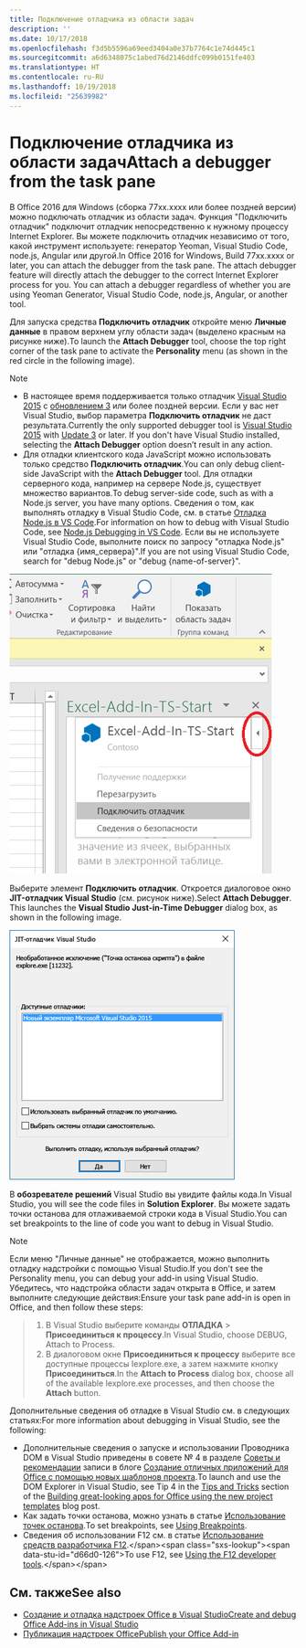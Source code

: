 ```yaml
---
title: Подключение отладчика из области задач
description: ''
ms.date: 10/17/2018
ms.openlocfilehash: f3d5b5596a69eed3404a0e37b7764c1e74d445c1
ms.sourcegitcommit: a6d6348075c1abed76d2146ddfc099b0151fe403
ms.translationtype: HT
ms.contentlocale: ru-RU
ms.lasthandoff: 10/19/2018
ms.locfileid: "25639982"
---
```

# <a name="attach-a-debugger-from-the-task-pane"></a><span data-ttu-id="d66d0-102">Подключение отладчика из области задач</span><span class="sxs-lookup"><span data-stu-id="d66d0-102">Attach a debugger from the task pane</span></span>

<span data-ttu-id="d66d0-p101">В Office 2016 для Windows (сборка 77xx.xxxx или более поздней версии) можно подключать отладчик из области задач. Функция "Подключить отладчик" подключит отладчик непосредственно к нужному процессу Internet Explorer. Вы можете подключить отладчик независимо от того, какой инструмент используете: генератор Yeoman, Visual Studio Code, node.js, Angular или другой.</span><span class="sxs-lookup"><span data-stu-id="d66d0-p101">In Office 2016 for Windows, Build 77xx.xxxx or later, you can attach the debugger from the task pane. The attach debugger feature will directly attach the debugger to the correct Internet Explorer process for you. You can attach a debugger regardless of whether you are using Yeoman Generator, Visual Studio Code, node.js, Angular, or another tool.</span></span> 

<span data-ttu-id="d66d0-106">Для запуска средства **Подключить отладчик** откройте меню **Личные данные** в правом верхнем углу области задач (выделено красным на рисунке ниже).</span><span class="sxs-lookup"><span data-stu-id="d66d0-106">To launch the **Attach Debugger** tool, choose the top right corner of the task pane to activate the **Personality** menu (as shown in the red circle in the following image).</span></span>   

> [!NOTE]
> - <span data-ttu-id="d66d0-p102">В настоящее время поддерживается только отладчик [Visual Studio 2015](https://www.visualstudio.com/downloads/) с [обновлением 3](https://msdn.microsoft.com/library/mt752379.aspx) или более поздней версии. Если у вас нет Visual Studio, выбор параметра **Подключить отладчик** не даст результата.</span><span class="sxs-lookup"><span data-stu-id="d66d0-p102">Currently the only supported debugger tool is [Visual Studio 2015](https://www.visualstudio.com/downloads/) with [Update 3](https://msdn.microsoft.com/library/mt752379.aspx) or later. If you don't have Visual Studio installed, selecting the **Attach Debugger** option doesn’t result in any action.</span></span>   
> - <span data-ttu-id="d66d0-109">Для отладки клиентского кода JavaScript можно использовать только средство **Подключить отладчик**.</span><span class="sxs-lookup"><span data-stu-id="d66d0-109">You can only debug client-side JavaScript with the **Attach Debugger** tool.</span></span> <span data-ttu-id="d66d0-110">Для отладки серверного кода, например на сервере Node.js, существует множество вариантов.</span><span class="sxs-lookup"><span data-stu-id="d66d0-110">To debug server-side code, such as with a Node.js server, you have many options.</span></span> <span data-ttu-id="d66d0-111">Сведения о том, как выполнять отладку в Visual Studio Code, см. в статье [Отладка Node.js в VS Code](https://code.visualstudio.com/docs/nodejs/nodejs-debugging).</span><span class="sxs-lookup"><span data-stu-id="d66d0-111">For information on how to debug with Visual Studio Code, see [Node.js Debugging in VS Code](https://code.visualstudio.com/docs/nodejs/nodejs-debugging).</span></span> <span data-ttu-id="d66d0-112">Если вы не используете Visual Studio Code, выполните поиск по запросу "отладка Node.js" или "отладка {имя_сервера}".</span><span class="sxs-lookup"><span data-stu-id="d66d0-112">If you are not using Visual Studio Code, search for "debug Node.js" or "debug {name-of-server}".</span></span>

![Снимок экрана: меню подключения отладчика](../images/attach-debugger.png)

<span data-ttu-id="d66d0-p104">Выберите элемент **Подключить отладчик**. Откроется диалоговое окно **JIT-отладчик Visual Studio** (см. рисунок ниже).</span><span class="sxs-lookup"><span data-stu-id="d66d0-p104">Select **Attach Debugger**. This launches the **Visual Studio Just-in-Time Debugger** dialog box, as shown in the following image.</span></span> 

![Снимок экрана: JIT-отладчик Visual Studio](../images/visual-studio-debugger.png)

<span data-ttu-id="d66d0-117">В **обозревателе решений** Visual Studio вы увидите файлы кода.</span><span class="sxs-lookup"><span data-stu-id="d66d0-117">In Visual Studio, you will see the code files in **Solution Explorer**.</span></span>   <span data-ttu-id="d66d0-118">Вы можете задать точки останова для отлаживаемой строки кода в Visual Studio.</span><span class="sxs-lookup"><span data-stu-id="d66d0-118">You can set breakpoints to the line of code you want to debug in Visual Studio.</span></span>

> [!NOTE]
> <span data-ttu-id="d66d0-119">Если меню "Личные данные" не отображается, можно выполнить отладку надстройки с помощью Visual Studio.</span><span class="sxs-lookup"><span data-stu-id="d66d0-119">If you don't see the Personality menu, you can debug your add-in using Visual Studio.</span></span> <span data-ttu-id="d66d0-120">Убедитесь, что надстройка области задач открыта в Office, и затем выполните следующие действия:</span><span class="sxs-lookup"><span data-stu-id="d66d0-120">Ensure your task pane add-in is open in Office, and then follow these steps:</span></span>

> 1. <span data-ttu-id="d66d0-121">В Visual Studio выберите команды **ОТЛАДКА** > **Присоединиться к процессу**.</span><span class="sxs-lookup"><span data-stu-id="d66d0-121">In Visual Studio, choose  DEBUG,  Attach to Process.</span></span>
> 2. <span data-ttu-id="d66d0-122">В диалоговом окне **Присоединиться к процессу** выберите все доступные процессы Iexplore.exe, а затем нажмите кнопку **Присоединиться**.</span><span class="sxs-lookup"><span data-stu-id="d66d0-122">In the  **Attach to Process** dialog box, choose all of the available Iexplore.exe processes, and then choose the **Attach** button.</span></span>

<span data-ttu-id="d66d0-123">Дополнительные сведения об отладке в Visual Studio см. в следующих статьях:</span><span class="sxs-lookup"><span data-stu-id="d66d0-123">For more information about debugging in Visual Studio, see the following:</span></span>

-   <span data-ttu-id="d66d0-124">Дополнительные сведения о запуске и использовании Проводника DOM в Visual Studio приведены в совете № 4 в разделе [Советы и рекомендации](https://blogs.msdn.microsoft.com/officeapps/2013/04/16/building-great-looking-apps-for-office-using-the-new-project-templates/#tips_tricks) записи в блоге [Создание отличных приложений для Office с помощью новых шаблонов проекта](https://blogs.msdn.microsoft.com/officeapps/2013/04/16/building-great-looking-apps-for-office-using-the-new-project-templates).</span><span class="sxs-lookup"><span data-stu-id="d66d0-124">To launch and use the DOM Explorer in Visual Studio, see Tip 4 in the [Tips and Tricks](https://blogs.msdn.microsoft.com/officeapps/2013/04/16/building-great-looking-apps-for-office-using-the-new-project-templates/#tips_tricks) section of the [Building great-looking apps for Office using the new project templates](https://blogs.msdn.microsoft.com/officeapps/2013/04/16/building-great-looking-apps-for-office-using-the-new-project-templates) blog post.</span></span>
-   <span data-ttu-id="d66d0-125">Как задать точки останова, можно узнать в статье [Использование точек останова](https://docs.microsoft.com/visualstudio/debugger/using-breakpoints?view=vs-2015).</span><span class="sxs-lookup"><span data-stu-id="d66d0-125">To set breakpoints, see [Using Breakpoints](https://docs.microsoft.com/visualstudio/debugger/using-breakpoints?view=vs-2015).</span></span>
-   <span data-ttu-id="d66d0-126">Сведения об использовании F12 см. в статье [Использование средств разработчика F12](https://docs.microsoft.com/previous-versions/windows/internet-explorer/ie-developer/samples/bg182326(v=vs.85)).</span><span class="sxs-lookup"><span data-stu-id="d66d0-126">To use F12, see [Using the F12 developer tools](https://docs.microsoft.com/previous-versions/windows/internet-explorer/ie-developer/samples/bg182326(v=vs.85)).</span></span>

## <a name="see-also"></a><span data-ttu-id="d66d0-127">См. также</span><span class="sxs-lookup"><span data-stu-id="d66d0-127">See also</span></span>

- [<span data-ttu-id="d66d0-128">Создание и отладка надстроек Office в Visual Studio</span><span class="sxs-lookup"><span data-stu-id="d66d0-128">Create and debug Office Add-ins in Visual Studio</span></span>](../develop/create-and-debug-office-add-ins-in-visual-studio.md)
- [<span data-ttu-id="d66d0-129">Публикация надстроек Office</span><span class="sxs-lookup"><span data-stu-id="d66d0-129">Publish your Office Add-in</span></span>](../publish/publish.md)
